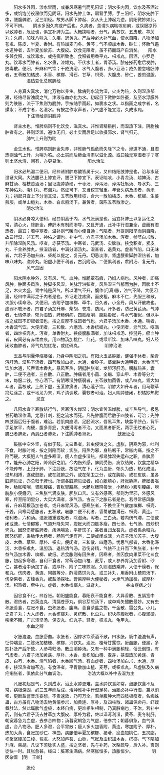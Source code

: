 <!-- { "loadSidebar": true } -->
　　阳水多外因，涉水冒雨，或兼风寒暑气而见阳证；阴水多内因，饮水及茶酒过多，或饥饱劳役房欲而见阴证。阳水先肿上体，肩背手膊，手三阳经，阴水先肿下体，腰腹髀跗，足三阴经。故男从脚下肿起、女从头上肿起为逆，阴阳微妙如此，不可不辨。　　阴水多因久病或产后也。久病者，盖谓久病喘咳疟痢，或误服凉药以致肿者，危证也，俱宜补脾为主。大概挟喘者，分气，紫苏饮、五皮散、葶苈丸；久痢，加味八味丸；久疟，退黄丸。产后肿必大补气血，使水自降，八物汤加苍朮、陈皮、半夏、香附。有热加麦门冬、黄芩；气不顺加木香、砂仁；怀胎气遏水道肿者，去半夏加紫苏、大腹皮。饮食无阻者，虽不药而既产自消矣。　　阳水多兼食积，或饮毒水，或疮痍所致也。食积者用香平丸、枳朮丸。因酒，小罗皂丸。饮毒水而肿者，名水蛊，漆雄丸。不伏水土者，胃苓汤。脓疮搽药愈后发肿，败毒散。便闭，升麻和气饮；干疮洗浴，水气入腹者，赤小豆汤；疮久倦怠嗜卧肿者，五苓散加橘皮、木香、槟榔、滑石、甘草、枳壳、大腹皮、砂仁，姜煎温服。
　　　　　湿热变化总属脾经

　　人身真火真水，消化万物以养生。脾病则水流为湿，火炎为热，久则湿热郁滞，经络尽皆浊腐之气，津液与血亦化为水。初起目下微肿如卧蚕，及至水浮膜外则为肤胀，流于下焦则为胕肿，手按随手而起，如裹水之状。以指画之成字者，名燥水；不成字者，名湿水。有按之作水声者，乃气虚不能宣泄，久成水瘕。
　　　　　下注肾经则阴胕肿

　　肾主水也，惟脾病则不化饮食，滋真水。非惟肾精损削，而湿热下注，阴胕独肿者有之。甚则泛滥，遍体无归，必土实而后足以收摄邪水，肾气归元。
　　　　　肺气上升则为喘

　　金生水也，惟脾病则肺金失养，非惟肺气孤危而失降下之令，渗道不通，且湿热则浊气上升，为喘为咳。必土实而后肺金清肃以滋化源。或曰独无寒湿者乎？寒则土坚水清，间有，亦更易治。
　　　　　阳水治法

　　阳水必热渴二便闭，经曰诸胕肿疼酸皆属于火，又曰结阳肢肿是也，治与水证湿证大同。大法腰已上肿宜汗，腰已下肿宜下。表证喘咳，小青龙汤、越婢汤、古麻甘汤、桂枝苦酒汤；里证腹肿胁硬，十枣汤、泽泻汤、泽泻牡蛎汤、导水丸、三花神佑丸、浚川丸、布海丸。然证可下，又当权其轻重。年衰久病及虚者，黄米丸；初起只宜上下分消其湿，五苓散用桂枝，合六一散加橘皮、木香、槟榔、生姜煎服，或单山栀丸，木香、白朮煎汤下。兼黄者，茵陈五苓散渗之。
　　　　　阴水治法

　　阴水必身凉大便利，经曰阴蓄于内，水气胀满是也。治宜补脾土以复运化之常，清心火，降肺金，俾肝木有制而渗导，又且开通，此补中行湿兼全，虚而有湿热者，最宜；若中寒者，温补则气暖而小便自通；气陷者，升提则阳举而阴自降，故曰行湿，非五苓、神佑之谓也。补中气，六君子汤加木香。泻者，参苓白朮散、升阳除湿防风汤。呕者，赤茯苓汤。中寒者，元武汤、实脾散。挟食积者，紧皮丸、千金养脾丸。挟湿热者，中满分消汤丸。湿甚者，退黄丸。虚甚气陷，口无味者，六君子汤加升麻、柴胡以提之，复元丹。切忌淡渗。肾虚腰重脚肿湿热者，加味八味丸、滋肾丸。阳虚小便不利者，古沉附汤。二便俱利者，朮附汤、复元丹。
　　　　　风气血因

　　阳水阴水肿外，又有风、气、血肿。惟肠覃石瘕，乃妇人病也。风肿者，即痛风肿。肿面多风热，肿脚多风湿。关脉浮洪弦者，风热湿三气郁而为肿，因脾土不足，木火太盛，胃中纯是风气，所以清气不升，腹作(月真)胀，浊气不降，大便闭濇，经曰中满泻之于内者是也。外证走注疼痛，面皮粗，麻木不仁，先服三和散，次服小续命汤。大便闭，去附子加槟榔、牵牛。日久者，小金丹，风从汗散故也。虚弱不敢汗者，四君子汤加升麻、柴胡、苍朮、防风。汗多者，防己黄芪汤。气肿者，七情停涎，郁为湿热，脾肺俱病，四肢瘦削，腹胁膨胀，与水气相似，但以手按之成凹不即起者湿也，按之皮厚不成凹者气也，六君子汤加木香、木通。喘者，木香流气饮。大便闭者，三和散、六磨汤、木香槟榔丸。小便闭者，忿气饮。呕满者，四炒枳壳丸。泻者，单香附丸。挟痰腹胀满者，加味枳朮汤、控涎丹。瘀血肿者，皮间必有赤缕血痕，用四物汤加桃仁、红花，或续断饮、加味八味丸。妇人经闭败血肿者，肾气丸加红花，或红矾丸。
　　　　　阴肿治法

　　玉茎与阴囊伸缩痿强，乃身中阴阳之机。有阳火玉茎肿胀，健强不休者，柴青泻肝汤。湿热下流者，四苓散加山栀、木通、金铃子。茎囊肿大通明者，木香流气饮加木通，煎吞青木香丸。暴风客热，阴挺肿胀者，龙胆泻肝汤。膀胱热甚，囊肿，二便不通者，三白散、八正散。肿痛者用小茴、全蝎、穿山甲、木香等分为末，每服二钱，空心酒下。有阴寒湿肿痿弱者，五苓散加菌香，或八味丸。肾大如斗者，荔核散。上热下虚，玉茎肿痛者，清心莲子饮。阴肿大如升斗者，用马鞭草捣烂涂之，或干地龙为末，鸡子清调敷，囊软者可治。妇人阴肿便闭，枳橘妙热熨之。
　　　　　忌宜

　　凡阳水宜辛寒散结行气，苦寒泻火燥湿；阴水宜苦温燥脾，或辛热导气。极忌甘药助湿作满，尤忌针刺，犯之流水而死。凡先肿腹而后散于四肢者，可治；先肿四肢而后归于腹者，难治。若肌肉崩溃，足胫流水，唇黑耳焦，缺盆平脐凸，背平手足掌平，肉硬，腹多青筋，大便滑泻者不治。又面黑者肝死，两手无纹者心死，脐凸者脾死，两肩凸者肺死，下注脚肿者肾死。
　　　　　鼓胀证治

　　鼓胀中空外坚，有似于鼓。又曰蛊者，若虫侵蚀之义。虚胀，阴寒为邪，吐利不食，时胀时减，按之则陷而软；实胀，阳热为邪，身热咽干，常胀内痛，按之不陷而硬。大概肥人气虚多寒湿，瘦人血虚多湿热，都缘脾湿失运布之职。盖脾居中，能升心肺之阳，降肾肝之阴。今内伤外感，脾阴受伤，痰饮结聚，饮食之精华不能传布，上归于肺，下注膀胱，故浊气在下，化为血瘀，郁久为热，热化成湿，湿热相搏，遂成鼓胀，或在脏腑之外，或在荣卫之分，或在胸胁，或在皮肤，虽各脏腑见证，亦总归于脾也。所谓各脏腑见证者，如心胀烦心，肝胀胁痛，脾胀善呕哕，肺胀咳喘，肾胀腰痛，胃胀胃脘痛，大肠胀肠鸣飧泄，小肠胀小腹引腰痛，膀胱胀小便癃闭，三焦胀气满皮肤，胆胀口苦。又有外感寒，郁则为里邪，外感风寒，传至阳明里分，大实大满者，承气汤。古云下之胀已者是也。若寻常感风胀者，升麻葛根汤加苍朮，或升麻胃风汤。感寒胀者，不换金正气散加槟榔、枳壳、干姜。风寒两感胀者，五积散。暑胀二便不利者，香薷散加滑石、枳壳、黄连。二便利者，六和汤。湿胀腰重或呕者，除湿汤。泻者，三白汤。若内伤气滞，二便或闭或溏，七情郁塞，气道升降失常，腹胀大而四肢多瘦，四七汤、七气汤、四炒枳壳丸。因怒伤肝胜脾者，痞满喘急，平肝饮子，甚者当归龙荟丸，虚者禹余粮丸。因怒伤肝，乘肺传大肠者，肠鸣气走有声，二便或闭或溏，六君子汤加苏子、大腹皮、木香、草果、厚朴、枳实。便闭者，三和散、四磨汤。忧思气郁者，木香化滞汤、木香枳朮丸、温胆汤、退热清气汤。恐伤肾精，气怯不上升而下焦胀者，补中益气汤加木香、槟榔、故纸。若食胀则有因热者，因寒者，盖因食肉果菜不化曰食胀，初起多寒湿，自利不食者，胃苓汤加山楂、麦芽，或人参养胃汤加香附、砂仁，甚者治中汤加丁香，或厚朴、附子二味煎服。久则湿热乘脾，大便干燥者，保和丸。伤肉者，黄连、阿魏等分，酢浸蒸饼为丸，或三补丸，用香附山楂煎汤下。伤杂果者，古桂香丸，或盐汤探吐。膏粱厚味大便秘者，大承气汤加桂，或厚朴汤。积热者，牵牛丸。虚者，木香槟榔丸、滋肾丸。
　　　　　谷虫症痞之分

　　因谷食不化，曰谷胀。朝阳盛能食，暮阳衰不能食者，大异香散、五膈宽中散。湿热者，古萸连丸、清膈苍莎丸，俱谷芽煎汤下，或单鸡矢醴散最妙。又有虫积胀善食，症胀不食。虫积胀者，腹痛，善食茶盐之物，千金散、雷公丸。小儿，史君子丸；大人虚者，木香槟榔丸、灵槟散、化虫丸。积块症瘕胀者，心腹坚硬，咳嗽不眠，广朮溃坚汤、保安丸、红丸子。轻者，枳朮丸、龟甲丸。
　　　　　水血之辨

　　水胀漉漉，血胀瘀血。水胀者，因停水饮茶酒不散，曰水胀，肠中漉漉有声，怔忡喘息，二陈汤加桔梗、槟榔，消饮丸。酒胀，桂苓甘露饮。瘀血胀，便黑，多跌扑及产后所致，人参芎归汤、散血消肿汤。又有一种中满胀稍轻，俗云倒饱，有气虚者，六君子汤加黄芪、厚朴、木香，食积加山楂、麦芽，挟湿热加黄连、青皮、白芍、木香。清气陷者，木香顺气汤。有血虚者，四物汤加白朮、木通、厚朴，挟湿热者加芩连。有食滞者，平胃散加山楂、麦芽，或枳朮丸。凡虚胀及久病疟痢胀者，俱依此分气血调治。
　　　　　治法大概以补中去湿为主

　　凡胀初起是气，久则成水，治比水肿更难。盖水肿饮食如常，鼓胀饮食不及常，病根深固，必三五年而后成。治肿惟补中行湿足矣，治胀必补中行湿，兼以消积，更断盐酱音乐妄想，不责速效，乃可万全。若单腹肿大而四肢极瘦者，名蜘蛛蛊，古方虽有八物汤去地黄倍参朮，加黄连、厚朴，及四柱散、诸蛊保命丹、虾蟆煮肚法，然此属脾气虚极，本经自病，更难相生相制，乃真脏病也，不治。若补中药，则有六君子汤去甘草加大腹皮、厚朴为君，佐以泽泻利湿，黄芩、麦冬制肝。朝宽暮急为血虚，去参合四物；汤暮宽朝急为气虚，倍参朮；朝暮俱急，血气俱虚，合八物汤。肥人多湿，合平胃散；瘦人多火加香附、黄连，寒加附子、厚朴，热加大黄，食胀加砂仁、神曲，痰胀倍半夏加槟榔、猪苓，瘀血加桃仁、五灵脂，积聚坚硬加三棱、莪朮，大怒加芦荟、山栀，气胀及虫积加木香、槟榔，气下陷加升麻、柴胡。凡议下须脉实人盛，按之坚者，先与补药，次略疏导，后入补。否则徒快一时。其胀愈甚。经曰：脏寒生满病。然寒胀恒多，热胀恒少。
　　　　明医杂着 【明　王纶】

　　　　　胀论

